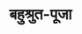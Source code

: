 ---
title: बहुश्रुत-पूजा

type: chapter

order:
  cat: mool
  aagam: 
    position: 1
    depth: 1
  book: 
    position: 1
    depth: 2
  chapter: 
    position: 11
    depth: 3

parent:
  type: book

children:
  type: sutra
  count: 10

---